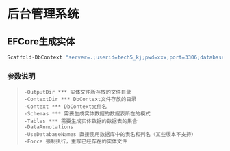 # 后台管理系统

## EFCore生成实体

```c#
Scaffold-DbContext "server=.;userid=tech5_kj;pwd=xxx;port=3306;database=tech5_kj;sslmode=none;" Pomelo.EntityFrameworkCore.MySql -OutputDir Entity -Force
```

### 参数说明

> ```
> -OutputDir *** 实体文件所存放的文件目录
> -ContextDir *** DbContext文件存放的目录
> -Context *** DbContext文件名
> -Schemas *** 需要生成实体数据的数据表所在的模式
> -Tables *** 需要生成实体数据的数据表的集合
> -DataAnnotations
> -UseDatabaseNames 直接使用数据库中的表名和列名（某些版本不支持）
> -Force 强制执行，重写已经存在的实体文件
> ```

